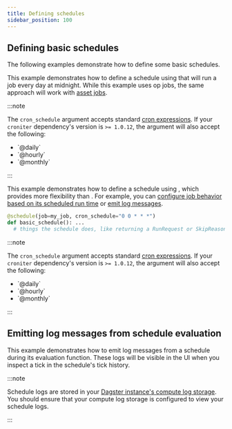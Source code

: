 ```yaml
---
title: Defining schedules
sidebar_position: 100
---
```


## Defining basic schedules

The following examples demonstrate how to define some basic schedules.

<Tabs>
  <TabItem value="Using ScheduleDefinition">

This example demonstrates how to define a schedule using <PyObject section="schedules-sensors" module="dagster" object="ScheduleDefinition" /> that will run a job every day at midnight. While this example uses op jobs, the same approach will work with [asset jobs](/guides/build/assets/asset-jobs).

<CodeExample path="docs_snippets/docs_snippets/concepts/partitions_schedules_sensors/schedules/schedules.py" startAfter="start_basic_schedule" endBefore="end_basic_schedule" />

:::note

The `cron_schedule` argument accepts standard [cron expressions](https://en.wikipedia.org/wiki/Cron). If your `croniter` dependency's version is `>= 1.0.12`, the argument will also accept the following:
<ul><li>`@daily`</li><li>`@hourly`</li><li>`@monthly`</li></ul>

:::

</TabItem>
<TabItem value="Using @schedule">

This example demonstrates how to define a schedule using <PyObject section="schedules-sensors" module="dagster" object="schedule" decorator />, which provides more flexibility than <PyObject section="schedules-sensors" module="dagster" object="ScheduleDefinition" />. For example, you can [configure job behavior based on its scheduled run time](configuring-job-behavior) or [emit log messages](#emitting-log-messages-from-schedule-evaluation).

```python
@schedule(job=my_job, cron_schedule="0 0 * * *")
def basic_schedule(): ...
  # things the schedule does, like returning a RunRequest or SkipReason
```

:::note

The `cron_schedule` argument accepts standard [cron expressions](https://en.wikipedia.org/wiki/Cron). If your `croniter` dependency's version is `>= 1.0.12`, the argument will also accept the following:
<ul><li>`@daily`</li><li>`@hourly`</li><li>`@monthly`</li></ul>

:::

</TabItem>
</Tabs>

## Emitting log messages from schedule evaluation

This example demonstrates how to emit log messages from a schedule during its evaluation function. These logs will be visible in the UI when you inspect a tick in the schedule's tick history.

<CodeExample path="docs_snippets/docs_snippets/concepts/partitions_schedules_sensors/schedules/schedules.py" startAfter="start_schedule_logging" endBefore="end_schedule_logging" />

:::note

Schedule logs are stored in your [Dagster instance's compute log storage](/guides/deploy/dagster-instance-configuration#compute-log-storage). You should ensure that your compute log storage is configured to view your schedule logs.

:::

